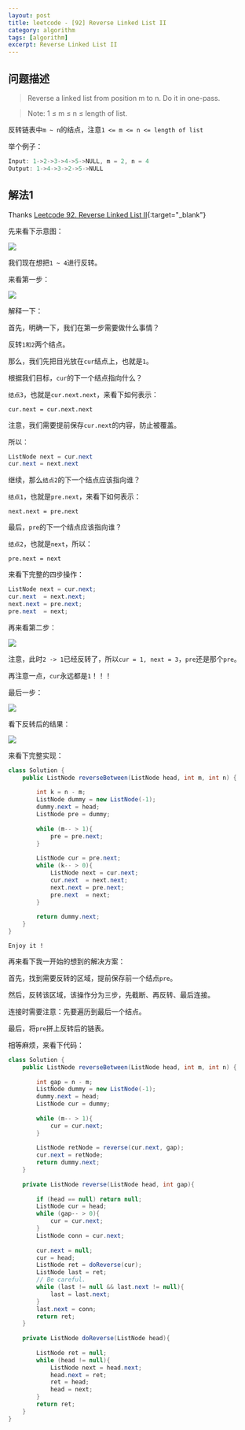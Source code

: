 ```yaml
---
layout: post
title: leetcode - [92] Reverse Linked List II
category: algorithm
tags: [algorithm]
excerpt: Reverse Linked List II
---
```


## 问题描述  

> Reverse a linked list from position m to n. Do it in one-pass.

> Note: 1 ≤ m ≤ n ≤ length of list.  


反转链表中`m ~ n`的结点，注意`1 <= m <= n <= length of list`  

举个例子：  

``` java
Input: 1->2->3->4->5->NULL, m = 2, n = 4
Output: 1->4->3->2->5->NULL
```


## 解法1  

Thanks [Leetcode 92. Reverse Linked List II](https://www.youtube.com/watch?v=sGNJidRPlUM){:target="_blank"}  

先来看下示意图：  


![](https://yyc-images.oss-cn-beijing.aliyuncs.com/leetcode_92_begin.png)  

我们现在想把`1 ~ 4`进行反转。  

来看第一步：  

![](https://yyc-images.oss-cn-beijing.aliyuncs.com/leetcode_92_step1.png)  

解释一下：  

首先，明确一下，我们在第一步需要做什么事情？  

反转`1和2`两个结点。  

那么，我们先把目光放在`cur`结点上，也就是`1`。    

根据我们目标，`cur`的下一个结点指向什么？  

`结点3`，也就是`cur.next.next`，来看下如何表示：  

`cur.next = cur.next.next`  

注意，我们需要提前保存`cur.next`的内容，防止被覆盖。  

所以： 

``` java
ListNode next = cur.next
cur.next = next.next
```

继续，那么`结点2`的下一个结点应该指向谁？  

`结点1`，也就是`pre.next`，来看下如何表示： 

`next.next = pre.next`  

最后，`pre`的下一个结点应该指向谁？  

`结点2`，也就是`next`，所以：  

`pre.next = next`  

来看下完整的四步操作：  


``` java
ListNode next = cur.next;
cur.next  = next.next;
next.next = pre.next;
pre.next  = next;
```

再来看第二步：  

![](https://yyc-images.oss-cn-beijing.aliyuncs.com/leetcode_92_step2.png)  


注意，此时`2 -> 1`已经反转了，所以`cur = 1, next = 3`，`pre`还是那个`pre`。 

再注意一点，`cur`永远都是`1`！！！  


最后一步：  


![](https://yyc-images.oss-cn-beijing.aliyuncs.com/leetcode_92_step3.png)  

看下反转后的结果：  

![](https://yyc-images.oss-cn-beijing.aliyuncs.com/leetcode_92_result.png)  



来看下完整实现：  


``` java
class Solution {
    public ListNode reverseBetween(ListNode head, int m, int n) {
        
        int k = n - m;
        ListNode dummy = new ListNode(-1);
        dummy.next = head;
        ListNode pre = dummy;
        
        while (m-- > 1){
            pre = pre.next;
        }
        
        ListNode cur = pre.next;
        while (k-- > 0){
            ListNode next = cur.next;
            cur.next  = next.next;
            next.next = pre.next;
            pre.next  = next;
        }
        
        return dummy.next;
    }
}
```

`Enjoy it ! `

再来看下我一开始的想到的解决方案：  

首先，找到需要反转的区域，提前保存前一个结点`pre`。  

然后，反转该区域，该操作分为三步，先截断、再反转、最后连接。  

连接时需要注意：先要遍历到最后一个结点。  

最后，将`pre`拼上反转后的链表。  

相等麻烦，来看下代码：  


``` java
class Solution {
    public ListNode reverseBetween(ListNode head, int m, int n) {
        
        int gap = n - m;
        ListNode dummy = new ListNode(-1);
        dummy.next = head;
        ListNode cur = dummy;
        
        while (m-- > 1){
            cur = cur.next;
        }
        
        ListNode retNode = reverse(cur.next, gap);
        cur.next = retNode;
        return dummy.next;
    }
    
    private ListNode reverse(ListNode head, int gap){
        
        if (head == null) return null;
        ListNode cur = head;
        while (gap-- > 0){
            cur = cur.next;
        }
        ListNode conn = cur.next;
        
        cur.next = null;
        cur = head;
        ListNode ret = doReverse(cur);
        ListNode last = ret;
        // Be careful.
        while (last != null && last.next != null){
            last = last.next;
        }
        last.next = conn;
        return ret;
    }
    
    private ListNode doReverse(ListNode head){
        
        ListNode ret = null;
        while (head != null){
            ListNode next = head.next;
            head.next = ret;
            ret = head;
            head = next;
        }
        return ret;
    }
}
```